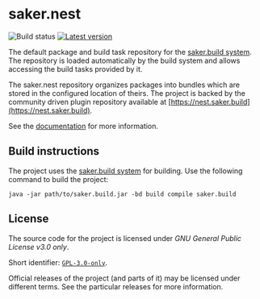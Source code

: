 # saker.nest

![Build status](https://img.shields.io/azure-devops/build/sakerbuild/8cec740c-3729-415e-92e5-b7af8142fb75/7/master) [![Latest version](https://mirror.nest.saker.build/badges/saker.nest/version.svg)](https://nest.saker.build/package/saker.nest "saker.nest | saker.nest")

The default package and build task repository for the [saker.build system](https://saker.build). The repository is loaded automatically by the build system and allows accessing the build tasks provided by it.

The saker.nest repository organizes packages into bundles which are stored in the configured location of theirs. The project is backed by the community driven plugin repository available at [https://nest.saker.build](https://nest.saker.build).

See the [documentation](https://saker.build/saker.nest/doc/) for more information.

## Build instructions

The project uses the [saker.build system](https://saker.build) for building. Use the following command to build the project:

```
java -jar path/to/saker.build.jar -bd build compile saker.build
```

## License

The source code for the project is licensed under *GNU General Public License v3.0 only*.

Short identifier: [`GPL-3.0-only`](https://spdx.org/licenses/GPL-3.0-only.html).

Official releases of the project (and parts of it) may be licensed under different terms. See the particular releases for more information.
